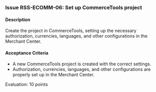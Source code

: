 ### Issue RSS-ECOMM-06: Set up CommerceTools project

#### Description
Create the project in CommerceTools, setting up the necessary authorization, currencies, languages, and other configurations in the Merchant Center.

#### Acceptance Criteria
- A new CommerceTools project is created with the correct settings.
- Authorization, currencies, languages, and other configurations are properly set up in the Merchant Center.

Evaluation: 10 points